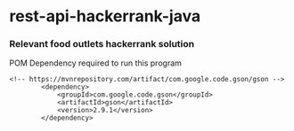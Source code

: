 # rest-api-hackerrank-java

### Relevant food outlets hackerrank solution


POM Dependency required to run this program

```
<!-- https://mvnrepository.com/artifact/com.google.code.gson/gson -->
		<dependency>
			<groupId>com.google.code.gson</groupId>
			<artifactId>gson</artifactId>
			<version>2.9.1</version>
		</dependency>
```